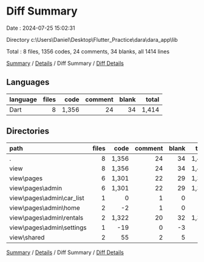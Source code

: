 # Diff Summary

Date : 2024-07-25 15:02:31

Directory c:\\Users\\Daniel\\Desktop\\Flutter_Practice\\dara\\dara_app\\lib

Total : 8 files,  1356 codes, 24 comments, 34 blanks, all 1414 lines

[Summary](results.md) / [Details](details.md) / Diff Summary / [Diff Details](diff-details.md)

## Languages
| language | files | code | comment | blank | total |
| :--- | ---: | ---: | ---: | ---: | ---: |
| Dart | 8 | 1,356 | 24 | 34 | 1,414 |

## Directories
| path | files | code | comment | blank | total |
| :--- | ---: | ---: | ---: | ---: | ---: |
| . | 8 | 1,356 | 24 | 34 | 1,414 |
| view | 8 | 1,356 | 24 | 34 | 1,414 |
| view\\pages | 6 | 1,301 | 22 | 29 | 1,352 |
| view\\pages\\admin | 6 | 1,301 | 22 | 29 | 1,352 |
| view\\pages\\admin\\car_list | 1 | 0 | 1 | 0 | 1 |
| view\\pages\\admin\\home | 2 | -2 | 1 | 0 | -1 |
| view\\pages\\admin\\rentals | 2 | 1,322 | 20 | 32 | 1,374 |
| view\\pages\\admin\\settings | 1 | -19 | 0 | -3 | -22 |
| view\\shared | 2 | 55 | 2 | 5 | 62 |

[Summary](results.md) / [Details](details.md) / Diff Summary / [Diff Details](diff-details.md)